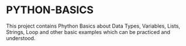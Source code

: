 # PYTHON-BASICS
This project contains Phython Basics about Data Types, Variables, Lists, Strings, Loop and other basic examples which can be practiced and understood.
